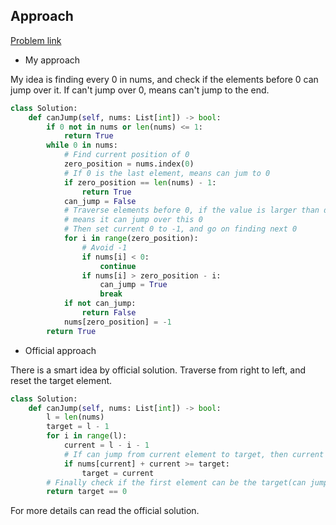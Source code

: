 ## Approach

[Problem link](https://leetcode.com/problems/jump-game/)

- My approach

My idea is finding every 0 in nums, and check if the elements before 0 can jump over it. 
If can't jump over 0, means can't jump to the end.

```python
class Solution:
    def canJump(self, nums: List[int]) -> bool:
        if 0 not in nums or len(nums) <= 1:
            return True
        while 0 in nums:
            # Find current position of 0
            zero_position = nums.index(0)
            # If 0 is the last element, means can jum to 0
            if zero_position == len(nums) - 1:
                return True
            can_jump = False
            # Traverse elements before 0, if the value is larger than difference between two indexs,
            # means it can jump over this 0
            # Then set current 0 to -1, and go on finding next 0
            for i in range(zero_position):
                # Avoid -1 
                if nums[i] < 0:
                    continue
                if nums[i] > zero_position - i:
                    can_jump = True
                    break
            if not can_jump:
                return False
            nums[zero_position] = -1
        return True
```

- Official approach

There is a smart idea by official solution. Traverse from right to left, and reset the target element.
```python
class Solution:
    def canJump(self, nums: List[int]) -> bool:
        l = len(nums)
        target = l - 1
        for i in range(l):
            current = l - i - 1
            # If can jump from current element to target, then current element can be the new target
            if nums[current] + current >= target:
                target = current
        # Finally check if the first element can be the target(can jump from first to last)
        return target == 0
```

For more details can read the official solution.
